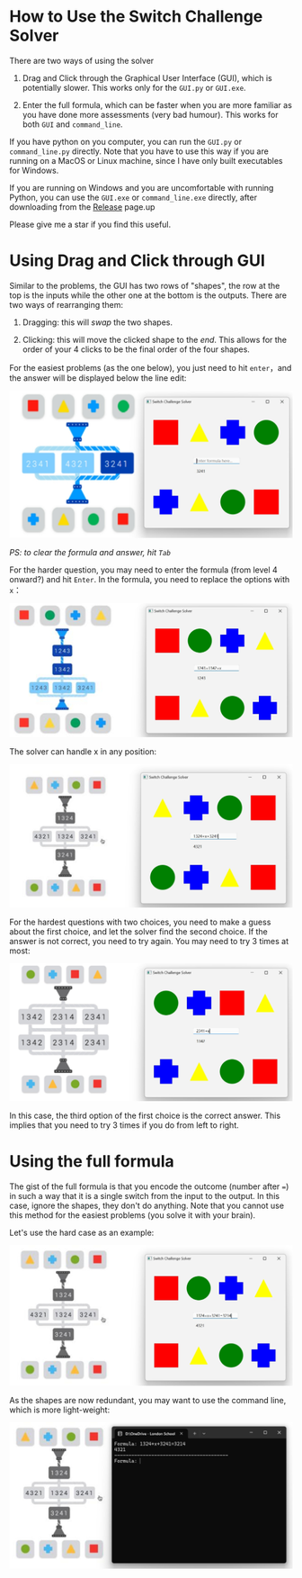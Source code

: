 # How to Use the Switch Challenge Solver

There are two ways of using the solver

1.  Drag and Click through the Graphical User Interface (GUI), which is potentially slower. This works only for the `GUI.py` or `GUI.exe`.

2.  Enter the full formula, which can be faster when you are more familiar as you have done more assessments (very bad humour). This works for both `GUI` and `command_line`.

If you have python on you computer, you can run the `GUI.py` or `command_line.py` directly. Note that you have to use this way if you are running on a MacOS or Linux machine, since I have only built executables for Windows.

If you are running on Windows and you are uncomfortable with running Python, you can use the `GUI.exe` or `command_line.exe` directly, after downloading from the [Release](https://github.com/kv9898/switch_challenge_solver/releases) page.up

Please give me a star if you find this useful.

# Using Drag and Click through GUI

Similar to the problems, the GUI has two rows of "shapes", the row at the top is the inputs while the other one at the bottom is the outputs. There are two ways of rearranging them:

1.  Dragging: this will *swap* the two shapes.

2.  Clicking: this will move the clicked shape to the *end*. This allows for the order of your 4 clicks to be the final order of the four shapes.

For the easiest problems (as the one below), you just need to hit `enter`，and the answer will be displayed below the line edit:

![Easy problem](img/level1.png)

*PS: to clear the formula and answer, hit `Tab`*

For the harder question, you may need to enter the formula (from level 4 onward?) and hit `Enter`. In the formula, you need to replace the options with `x`：

![Medium problem](img/level4.png)

The solver can handle x in any position:

![Hard problem](img/level9.png)

For the hardest questions with two choices, you need to make a guess about the first choice, and let the solver find the second choice. If the answer is not correct, you need to try again. You may need to try 3 times at most:

![Hardest problem](img/level11.png)

In this case, the third option of the first choice is the correct answer. This implies that you need to try 3 times if you do from left to right.

# Using the full formula

The gist of the full formula is that you encode the outcome (number after `=`) in such a way that it is a single switch from the input to the output. In this case, ignore the shapes, they don't do anything. Note that you cannot use this method for the easiest problems (you solve it with your brain).

Let's use the hard case as an example:

![Full Formula with GUI](img/ff_GUI.png)

As the shapes are now redundant, you may want to use the command line, which is more light-weight:

![Full Formula with command line](img/ff_cl.png)

